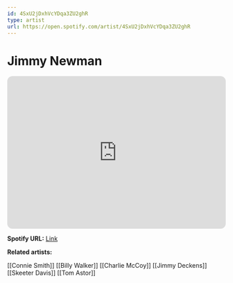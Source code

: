 ```yaml
---
id: 4SxU2jDxhVcYDqa3ZU2ghR
type: artist
url: https://open.spotify.com/artist/4SxU2jDxhVcYDqa3ZU2ghR
---
```

# Jimmy Newman

<iframe style="border-radius:12px" src="https://open.spotify.com/embed/artist/4SxU2jDxhVcYDqa3ZU2ghR" width="100%" height="352" frameBorder="0" allowfullscreen="" allow="autoplay; clipboard-write; encrypted-media; fullscreen; picture-in-picture" loading="lazy"></iframe>

**Spotify URL:** [Link](https://open.spotify.com/artist/4SxU2jDxhVcYDqa3ZU2ghR)

**Related artists:**

[[Connie Smith]]
[[Billy Walker]]
[[Charlie McCoy]]
[[Jimmy Deckens]]
[[Skeeter Davis]]
[[Tom Astor]]
